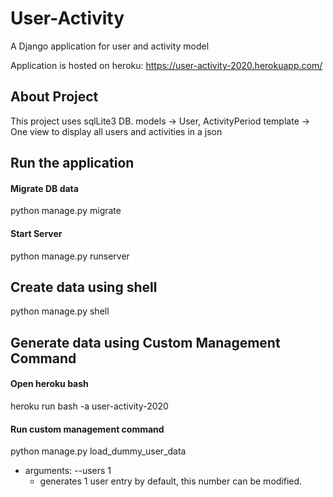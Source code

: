 # User-Activity
A Django application for user and activity model 

Application is hosted on heroku: https://user-activity-2020.herokuapp.com/

## About Project
This project uses sqlLite3 DB. 
models -> User, ActivityPeriod
template -> One view to display all users and activities in a json

## Run the application

#### Migrate DB data
python manage.py migrate
#### Start Server
python manage.py runserver

## Create data using shell
python manage.py shell

## Generate data using Custom Management Command

#### Open heroku bash
heroku run bash -a user-activity-2020

#### Run custom management command
python manage.py load_dummy_user_data

* arguments: --users 1
    * generates 1 user entry by default, this number can be modified.